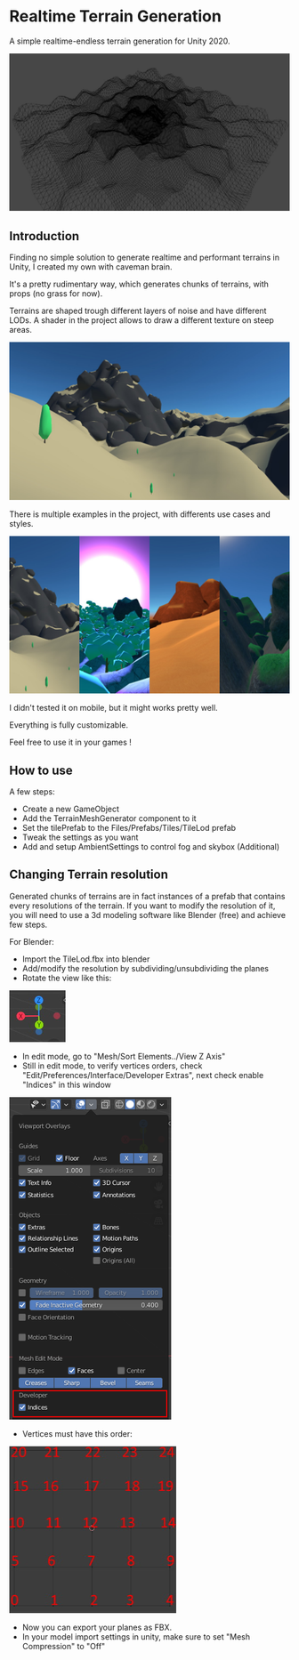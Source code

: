 # Realtime Terrain Generation

 A simple realtime-endless terrain generation for Unity 2020.

![Screenshot](/Assets/Files/Screenshots/Screenshot2.jpg?raw=true "Screenshot")


## Introduction

Finding no simple solution to generate realtime and performant terrains in Unity, I created my own with caveman brain.

It's a pretty rudimentary way, which generates chunks of terrains, with props (no grass for now).

Terrains are shaped trough different layers of noise and have different LODs. 
A shader in the project allows to draw a different texture on steep areas.

![Screenshot](/Assets/Files/Screenshots/Screenshot1.jpg?raw=true "Screenshot")

There is multiple examples in the project, with differents use cases and styles.

![Screenshot](/Assets/Files/Screenshots/Screenshot6.jpg?raw=true "Screenshot")

I didn't tested it on mobile, but it might works pretty well.

Everything is fully customizable.

Feel free to use it in your games !


## How to use

A few steps:
- Create a new GameObject
- Add the TerrainMeshGenerator component to it
- Set the tilePrefab to the Files/Prefabs/Tiles/TileLod prefab
- Tweak the settings as you want
- Add and setup AmbientSettings to control fog and skybox (Additional)


## Changing Terrain resolution

Generated chunks of terrains are in fact instances of a prefab that contains every resolutions of the terrain. 
If you want to modify the resolution of it, you will need to use a 3d modeling software like Blender (free) and achieve few steps.

For Blender:
- Import the TileLod.fbx into blender
- Add/modify the resolution by subdividing/unsubdividing the planes
- Rotate the view like this:

![Blender View](/Assets/Files/Screenshots/BlenderView.JPG?raw=true "Blender View")
- In edit mode, go to "Mesh/Sort Elements../View Z Axis"
- Still in edit mode, to verify vertices orders, check "Edit/Preferences/Interface/Developer Extras", next check enable "Indices" in this window

![Blender Viewport Overlays window](/Assets/Files/Screenshots/BlenderWindow.png?raw=true "Blender Viewport Overlays window")

- Vertices must have this order:

![Blender Vertices Order](/Assets/Files/Screenshots/VerticesOrder.jpg?raw=true "Blender Vertices Order")
  
- Now you can export your planes as FBX.
- In your model import settings in unity, make sure to set "Mesh Compression" to "Off"




